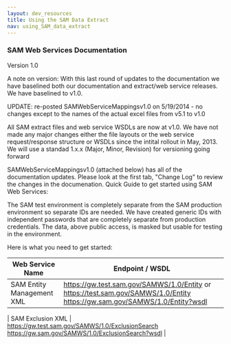 ```yaml
---
layout: dev_resources
title: Using the SAM Data Extract
nav: using_SAM_data_extract
---
```

### SAM Web Services Documentation

Version 1.0 
 
A note on version:  With this last round of updates to the documentation we have baselined both our documentation and extract/web service releases. We have baselined to v1.0.  
 
UPDATE: re-posted  SAMWebServiceMappingsv1.0 on 5/19/2014 - no changes except to the names of the actual excel files from v5.1 to v1.0
 
All SAM extract files and web service WSDLs are now at v1.0. 
We have not made any major changes either the file layouts or the web service request/response structure or WSDLs since the intital rollout in May, 2013. 
We will use a standad 1.x.x (Major, Minor, Revision) for versioning going forward
 
SAMWebServiceMappingsv1.0 (attached below) has all of the documentation updates. Please look at the first tab, "Change Log" to review the changes in the documenation.
Quick Guide to get started using SAM Web Services:

The SAM test environment is completely separate from the SAM production environment so separate IDs are needed.  We have created generic IDs with independent passwords that are completely separate from production credentials. The data, above public access, is masked but usable for testing in the environment.

Here is what you need to get started:

| Web Service Name | Endpoint / WSDL |
|---|---|
| SAM Entity Management XML | https://gw.test.sam.gov/SAMWS/1.0/Entity or https://test.sam.gov/SAMWS/1.0/Entity https://gw.sam.gov/SAMWS/1.0/Entity?wsdl |

| SAM Exclusion XML | https://gw.test.sam.gov/SAMWS/1.0/ExclusionSearch https://gw.sam.gov/SAMWS/1.0/ExclusionSearch?wsdl |
